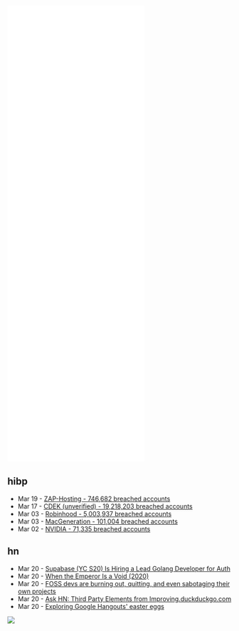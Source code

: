 ![Metrics](https://raw.githubusercontent.com/phixion/phixion/master/metrics.svg)

## hibp

<!--
for https://github.com/phixion/phixion/blob/main/.github/workflows/feeds.yml
-->
<!--START_SECTION:haveibeenpwnd-->
- Mar 19 - [ZAP-Hosting - 746,682 breached accounts](https://haveibeenpwned.com/PwnedWebsites#ZAPHosting)
- Mar 17 - [CDEK (unverified) - 19,218,203 breached accounts](https://haveibeenpwned.com/PwnedWebsites#CDEK)
- Mar 03 - [Robinhood - 5,003,937 breached accounts](https://haveibeenpwned.com/PwnedWebsites#Robinhood)
- Mar 03 - [MacGeneration - 101,004 breached accounts](https://haveibeenpwned.com/PwnedWebsites#MacGeneration)
- Mar 02 - [NVIDIA - 71,335 breached accounts](https://haveibeenpwned.com/PwnedWebsites#NVIDIA)
<!--END_SECTION:haveibeenpwnd-->

## hn

<!--
for https://github.com/phixion/phixion/blob/main/.github/workflows/feeds.yml
-->
<!--START_SECTION:hn-->
- Mar 20 - [Supabase (YC S20) Is Hiring a Lead Golang Developer for Auth](https://boards.greenhouse.io/supabase/jobs/4307453004)
- Mar 20 - [When the Emperor Is a Void (2020)](https://aaww.org/emperor-is-a-void-yukio-mishima-julia-shiota/)
- Mar 20 - [FOSS devs are burning out, quitting, and even sabotaging their own projects](https://www.businessinsider.com/open-source-developers-burnout-low-pay-internet-2022-3)
- Mar 20 - [Ask HN: Third Party Elements from Improving.duckduckgo.com](https://news.ycombinator.com/item?id=30741090)
- Mar 20 - [Exploring Google Hangouts' easter eggs](https://varun.ch/hangouts)
<!--END_SECTION:hn-->

<!--
for https://yhype.me
-->
![](https://hit.yhype.me/github/profile?user_id=13013670)
